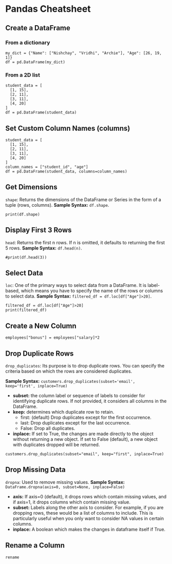 # Pandas Cheatsheet

## Create a DataFrame

### From a dictionary

```
my_dict = {"Name": ["Nishchay", "Vridhi", "Archie"], "Age": [26, 19, 1]}
df = pd.DataFrame(my_dict)
```

### From a 2D list

```
student_data = [
  [1, 15],
  [2, 11],
  [3, 11],
  [4, 20]
]
df = pd.DataFrame(student_data)
```

## Set Custom Column Names (columns)

```
student_data = [
  [1, 15],
  [2, 11],
  [3, 11],
  [4, 20]
]
column_names = ["student_id", "age"]
df = pd.DataFrame(student_data, columns=column_names)
```

## Get Dimensions

`shape`: Returns the dimensions of the DataFrame or Series in the form of a tuple (rows, columns). **Sample Syntax:** `df.shape`.

```
print(df.shape)
```

## Display First 3 Rows

`head`: Returns the first n rows. If n is omitted, it defaults to returning the first 5 rows. **Sample Syntax:** `df.head(n)`.

```
#print(df.head(3))
```

## Select Data

`loc`: One of the primary ways to select data from a DataFrame. It is label-based, which means you have to specify the name of the rows or columns to select data. **Sample Syntax:** `filtered_df = df.loc[df["Age"]>20]`.

```
filtered_df = df.loc[df["Age"]>20]
print(filtered_df)
```

## Create a New Column

```
employees["bonus"] = employees["salary]*2
```

## Drop Duplicate Rows

`drop_duplicates`: Its purpose is to drop duplicate rows. You can specify the criteria based on which the rows are considered duplicates.

**Sample Syntax:** `customers.drop_duplicates(subset='email', keep='first', inplace=True)`

- **subset:** the column label or sequence of labels to consider for identifying duplicate rows. If not provided, it considers all columns in the DataFrame.
- **keep:** determines which duplicate row to retain.
  - first: (default) Drop duplicates except for the first occurrence.
  - last: Drop duplicates except for the last occurrence.
  - False: Drop all duplicates.
- **inplace:** If set to True, the changes are made directly to the object without returning a new object. If set to False (default), a new object with duplicates dropped will be returned.

```
customers.drop_duplicates(subset="email", keep="first", inplace=True)
```

## Drop Missing Data

`dropna`: Used to remove missing values. **Sample Syntax:** `DataFrame.dropna(axis=0, subset=None, inplace=False)`

- **axis:** If axis=0 (default), it drops rows which contain missing values, and if axis=1, it drops columns which contain missing value.
- **subset:** Labels along the other axis to consider. For example, if you are dropping rows, these would be a list of columns to include. This is particularly useful when you only want to consider NA values in certain columns.
- **inplace:** A boolean which makes the changes in dataframe itself if True.

## Rename a Column

`rename`
